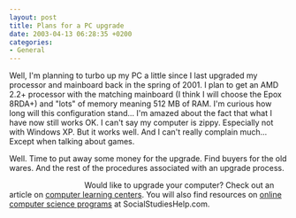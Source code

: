 ```yaml
---
layout: post
title: Plans for a PC upgrade
date: 2003-04-13 06:28:35 +0200
categories:
- General
---
```

Well, I'm planning to turbo up my PC a little since I last upgraded my processor and mainboard back in the spring of 2001. I plan to get an AMD 2.2+ processor with the matching mainboard (I think I will choose the Epox 8RDA+) and "lots" of memory meaning 512 MB of RAM. I'm curious how long will this configuration stand... I'm amazed about the fact that what I have now still works OK. I can't say my computer is zippy. Especially not with Windows XP. But it works well. And I can't really complain much... Except when talking about games.

Well. Time to put away some money for the upgrade. Find buyers for the old wares. And the rest of the procedures associated with an upgrade process.

<img src="http://www.rusiczki.net/blog/images/spmsg.gif" width="132" height="13" style="border: 0; vertical-align: bottom" alt="" /> Would like to upgrade your computer? Check out an article on <a href="http://www.socialstudieshelp.com/topics/computer-learning-center.html">computer learning centers</a>. You will also find resources on <a href="http://www.socialstudieshelp.com/topics/online-computer-science-programs.html">online computer science programs</a> at SocialStudiesHelp.com.

